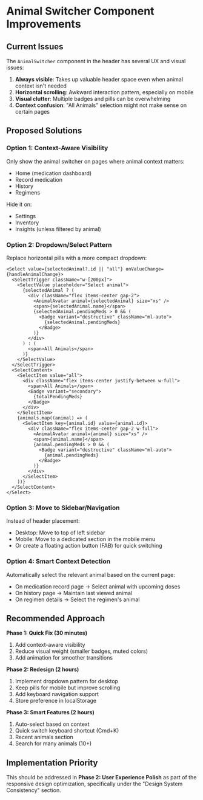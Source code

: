 # Animal Switcher Component Improvements

## Current Issues

The `AnimalSwitcher` component in the header has several UX and visual issues:

1. **Always visible**: Takes up valuable header space even when animal context isn't needed
2. **Horizontal scrolling**: Awkward interaction pattern, especially on mobile
3. **Visual clutter**: Multiple badges and pills can be overwhelming
4. **Context confusion**: "All Animals" selection might not make sense on certain pages

## Proposed Solutions

### Option 1: Context-Aware Visibility
Only show the animal switcher on pages where animal context matters:
- Home (medication dashboard)
- Record medication
- History
- Regimens

Hide it on:
- Settings
- Inventory
- Insights (unless filtered by animal)

### Option 2: Dropdown/Select Pattern
Replace horizontal pills with a more compact dropdown:
```tsx
<Select value={selectedAnimal?.id || "all"} onValueChange={handleAnimalChange}>
  <SelectTrigger className="w-[200px]">
    <SelectValue placeholder="Select animal">
      {selectedAnimal ? (
        <div className="flex items-center gap-2">
          <AnimalAvatar animal={selectedAnimal} size="xs" />
          <span>{selectedAnimal.name}</span>
          {selectedAnimal.pendingMeds > 0 && (
            <Badge variant="destructive" className="ml-auto">
              {selectedAnimal.pendingMeds}
            </Badge>
          )}
        </div>
      ) : (
        <span>All Animals</span>
      )}
    </SelectValue>
  </SelectTrigger>
  <SelectContent>
    <SelectItem value="all">
      <div className="flex items-center justify-between w-full">
        <span>All Animals</span>
        <Badge variant="secondary">
          {totalPendingMeds}
        </Badge>
      </div>
    </SelectItem>
    {animals.map((animal) => (
      <SelectItem key={animal.id} value={animal.id}>
        <div className="flex items-center gap-2 w-full">
          <AnimalAvatar animal={animal} size="xs" />
          <span>{animal.name}</span>
          {animal.pendingMeds > 0 && (
            <Badge variant="destructive" className="ml-auto">
              {animal.pendingMeds}
            </Badge>
          )}
        </div>
      </SelectItem>
    ))}
  </SelectContent>
</Select>
```

### Option 3: Move to Sidebar/Navigation
Instead of header placement:
- Desktop: Move to top of left sidebar
- Mobile: Move to a dedicated section in the mobile menu
- Or create a floating action button (FAB) for quick switching

### Option 4: Smart Context Detection
Automatically select the relevant animal based on the current page:
- On medication record page → Select animal with upcoming doses
- On history page → Maintain last viewed animal
- On regimen details → Select the regimen's animal

## Recommended Approach

**Phase 1: Quick Fix (30 minutes)**
1. Add context-aware visibility
2. Reduce visual weight (smaller badges, muted colors)
3. Add animation for smoother transitions

**Phase 2: Redesign (2 hours)**
1. Implement dropdown pattern for desktop
2. Keep pills for mobile but improve scrolling
3. Add keyboard navigation support
4. Store preference in localStorage

**Phase 3: Smart Features (2 hours)**
1. Auto-select based on context
2. Quick switch keyboard shortcut (Cmd+K)
3. Recent animals section
4. Search for many animals (10+)

## Implementation Priority

This should be addressed in **Phase 2: User Experience Polish** as part of the responsive design optimization, specifically under the "Design System Consistency" section.
